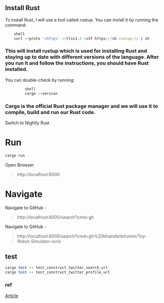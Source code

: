 ## Install Rust

To install Rust, I will use a tool called rustup. You can install it by running the command:

```ruby
    shell
    curl --proto '=https' --tlsv1.2 -sSf https://sh.rustup.rs | sh
```

### This will install rustup which is used for installing Rust and staying up to date with different versions of the language. After you run it and follow the instructions, you should have Rust installed.

You can double-check by running:

```ruby
         shell
         cargo --version
```

### Cargo is the official Rust package manager and we will use it to compile, build and run our Rust code.

Switch to Nightly Rust

# Run

```ruby
cargo run
```

Open Browser

> http://localhost:8000

# Navigate

Navigate to GitHub -

> http://localhost:8000/search?cmd=gh

Navigate to GitHub -

> http://localhost:8000/search?cmd=gh%20bhandaribhumin/Toy-Robot-Simulator-ionic

## test

```ruby
cargo test -- test_construct_twitter_search_url
cargo test -- test_construct_twitter_profile_url
```

### ref

[Article](https://developers.facebook.com/blog/post/2020/06/03/build-smart-bookmarking-tool-rust-rocket/)
